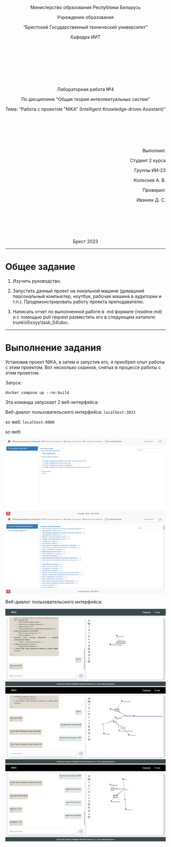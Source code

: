 <p align="center"> Министерство образования Республики Беларусь</p>
<p align="center">Учреждение образования</p>
<p align="center">“Брестский Государственный технический университет”</p>
<p align="center">Кафедра ИИТ</p>
<br><br><br><br><br><br><br>
<p align="center">Лабораторная работа №4</p>
<p align="center">По дисциплине “Общая теория интеллектуальных систем”</p>
<p align="center">Тема: “Работа с проектом "NIKA" (Intelligent Knowledge-driven Assistant)”</p>
<br><br><br><br><br>
<p align="right">Выполнил:</p>
<p align="right">Студент 2 курса</p>
<p align="right">Группы ИИ-23</p>
<p align="right">Колеснев А. В.</p>
<p align="right">Проверил:</p>
<p align="right">Иванюк Д. С.</p>
<br><br><br><br><br>
<p align="center">Брест 2023</p>

---

# Общее задание #
1. Изучить руководство.

2. Запустить данный проект на локальной машине (домашний персональный компьютер, ноутбук, рабочая машина в аудитории и т.п.). Продемонстрировать работу проекта преподавателю.

3. Написать отчет по выполненной работе в .md формате (readme.md) и с помощью pull request разместить его в следующем каталоге: trunk\ii0xxyy\task_04\doc.


---

# Выполнение задания #

Установив проект NIKA, а затем и запустив его, я приобрел опыт работы с этим проектом. Вот несколько скринов, снятых в процессе работы с этим проектом.

Запуск:
```
docker compose up --no-build
```
Эта команда запуcкает 2 веб-интерфейса:

Веб-диалог пользовательского интерфейса: ```localhost:3033```

sc-веб: ```localhost:8000```

sc-веб:

![Вывод:](1.png)
![Вывод:](2.png)

Веб-диалог пользовательского интерфейса:

![Вывод:](3.png)
![Вывод:](4.png)
![Вывод:](5.png)